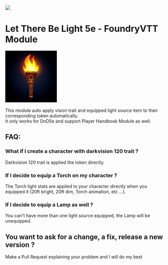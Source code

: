 ![](https://img.shields.io/badge/Foundry-v12-informational)

# Let There Be Light 5e - FoundryVTT Module

[<img src="assets/icon.png" width="164"/>](assets/icon.png "Let There Be Light 5e")

This module auto apply vision trait and equipped light source item to their corresponding token automatically.<br>
It only works for DnD5e and support Player Handbook Module as well.

## FAQ:

### What if I create a character with darkvision 120 trait ?

Darkvision 120 trait is applied the token directly.

### If I decide to equip a Torch on my character ?

The Torch light stats are applied to your character directly when you equipped it (20ft bright, 20ft dim, Torch animation, etc ...).

### If I decide to equip a Lamp as well ?

You can't have more than one light source equipped, the Lamp will be unequipped.

## You want to ask for a change, a fix, release a new version ?

Make a Pull Request explaining your problem and I will do my best
